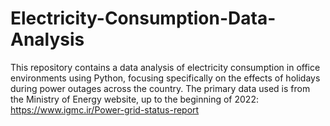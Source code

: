 # Electricity-Consumption-Data-Analysis
This repository contains a data analysis of electricity consumption in office environments using Python, focusing specifically on the effects of holidays during power outages across the country.
The primary data used is from the Ministry of Energy website, up to the beginning of 2022: https://www.igmc.ir/Power-grid-status-report
